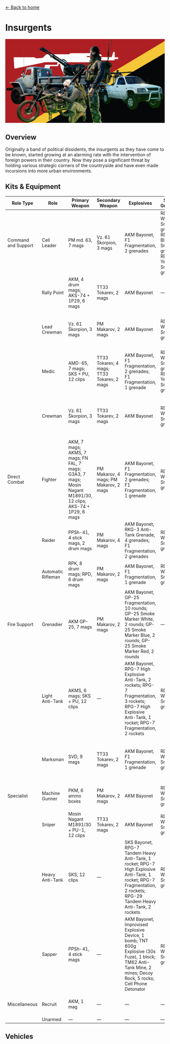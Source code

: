 [← Back to home](../README.md)

# Insurgents

![Insurgents](./insurgents.png)

## Overview
Originally a band of political dissidents, the insurgents as they have come to be known, started growing at an alarming rate with the intervention of foreign powers in their country. Now they pose a significant threat by holding various strategic corners of the countryside and have even made incursions into more urban environments.

## Kits & Equipment
| Role Type           | Role                  | Primary Weapon                                              | Secondary Weapon                      | Explosives                                                        | Smoke Grenades                                            | Medical Supplies                | Addtl. Equipment                                             |
|---------------------|-----------------------|-------------------------------------------------------------|---------------------------------------|------------------------------------------------------------------|-----------------------------------------------------------|---------------------------------|-------------------------------------------------------------|
| Command and Support | Cell Leader           | PM md. 63, 7 mags                                           | Vz. 61 Škorpion, 3 mags               | AKM Bayonet, F1 Fragmentation, 2 grenades                        | RDG2 White Smoke, 2 grenades; RDG2 Black Smoke, 1 grenade; RDG2 Yellow Smoke, 1 grenade | Field Dressing, 2 packages      | Soviet Field Binoculars                                      |
|                     | Rally Point           | AKM, 4 drum mags; AKS-74 + 1P29, 6 mags                     | TT33 Tokarev, 2 mags                  | AKM Bayonet                                                      | —                                                         | —                               | —                                                           |
|                     | Lead Crewman          | Vz. 61 Škorpion, 3 mags                                      | PM Makarov, 2 mags                    | AKM Bayonet                                                      | RDG2 White Smoke, 2 grenades                                 | Field Dressing, 2 packages      | Soviet Field Binoculars, Vehicle Repair Tools, Rally Point  |
|                     | Medic                 | AMD-65, 7 mags; SKS + PU, 12 clips                          | TT33 Tokarev, 4 mags; TT33 Tokarev, 2 mags | AKM Bayonet, F1 Fragmentation, 2 grenades; F1 Fragmentation, 1 grenade | RDG2 White Smoke, 2 grenades; RDG2 Yellow Smoke, 2 grenades  | Field Dressing, 9 packages      | Medical Kit, MPL50 Spade, Soviet Field Binoculars           |
|                     | Crewman               | Vz. 61 Škorpion, 3 mags                                      | TT33 Tokarev, 2 mags                  | AKM Bayonet                                                      | RDG2 White Smoke, 2 grenades                                 | Field Dressing, 2 packages      | MPL50 Spade, Soviet Field Binoculars, Vehicle Repair Tools  |
| Direct Combat       | Fighter               | AKM, 7 mags; AKMS, 7 mags; FN FAL, 7 mags; G3A3, 7 mags; Mosin Nagant M1891/30, 12 clips; AKS-74 + 1P29, 6 mags | PM Makarov, 4 mags; PM Makarov, 2 mags | AKM Bayonet, F1 Fragmentation, 2 grenades; F1 Fragmentation, 1 grenade | RDG2 White Smoke, 2 grenades                                 | Field Dressing, 2 packages      | MPL50 Spade, Ammo Bag, Soviet Field Binoculars              |
|                     | Raider                | PPSh-41, 4 stick mags, 2 drum mags                          | PM Makarov, 4 mags                    | AKM Bayonet, RKG-3 Anti-Tank Grenade, 4 grenades; F1 Fragmentation, 2 grenades | RDG2 White Smoke, 2 grenades                                 | Field Dressing, 2 packages      | MPL50 Spade, Soviet Field Binoculars                       |
|                     | Automatic Rifleman    | RPK, 8 drum mags; RPD, 6 drum mags                          | PM Makarov, 2 mags                    | AKM Bayonet, F1 Fragmentation, 1 grenade                          | RDG2 White Smoke, 2 grenades                                 | Field Dressing, 2 packages      | MPL50 Spade, Soviet Field Binoculars                       |
| Fire Support        | Grenadier             | AKM GP-25, 7 mags                                           | PM Makarov, 2 mags                    | AKM Bayonet, GP-25 Fragmentation, 10 rounds; GP-25 Smoke Marker White, 2 rounds; GP-25 Smoke Marker Blue, 2 rounds; GP-25 Smoke Marker Red, 2 rounds | —                                                         | Field Dressing, 2 packages      | MPL50 Spade, Soviet Field Binoculars                       |
|                     | Light Anti-Tank       | AKMS, 6 mags; SKS + PU, 12 clips                            | —                                     | AKM Bayonet, RPG-7 High Explosive Anti-Tank, 2 rockets; RPG-7 Fragmentation, 3 rockets; RPG-7 High Explosive Anti-Tank, 1 rocket; RPG-7 Fragmentation, 2 rockets | RDG2 White Smoke, 2 grenades                                 | Field Dressing, 2 packages      | MPL50 Spade, Soviet Field Binoculars                       |
|                     | Marksman              | SVD, 9 mags                                                 | TT33 Tokarev, 2 mags                  | AKM Bayonet, F1 Fragmentation, 1 grenade                          | RDG2 White Smoke, 2 grenades                                 | Field Dressing, 2 packages      | MPL50 Spade, Soviet Field Binoculars, Infantry Camo Netting |
| Specialist          | Machine Gunner        | PKM, 6 ammo boxes                                           | PM Makarov, 2 mags                    | AKM Bayonet                                                      | RDG2 White Smoke, 2 grenades                                 | Field Dressing, 2 packages      | MPL50 Spade, Soviet Field Binoculars                       |
|                     | Sniper                | Mosin Nagant M1891/30 + PU-1, 12 clips                      | TT33 Tokarev, 2 mags                  | AKM Bayonet                                                      | RDG2 White Smoke, 2 grenades                                 | Field Dressing, 2 packages      | MPL50 Spade, Soviet Field Binoculars                       |
|                     | Heavy Anti-Tank       | SKS, 12 clips                                               | —                                     | SKS Bayonet, RPG-7 Tandem Heavy Anti-Tank, 1 rocket; RPG-7 High Explosive Anti-Tank, 1 rocket; RPG-7 Fragmentation, 2 rockets; RPG-29 Tandem Heavy Anti-Tank, 2 rockets | RDG2 White Smoke, 2 grenades                                 | Field Dressing, 2 packages      | MPL50 Spade, Soviet Field Binoculars                       |
|                     | Sapper                | PPSh-41, 4 stick mags                                       | —                                     | AKM Bayonet, Improvised Explosive Device, 1 bomb; TNT 600g Explosive (30s Fuze), 1 block; TM62 Anti-Tank Mine, 2 mines; Decoy Rock, 5 rocks; Cell Phone Detonator | RDG2 White Smoke, 2 grenades                                 | Field Dressing, 2 packages      | MPL50 Spade, Soviet Field Binoculars                       |
| Miscellaneous       | Recruit               | AKM, 1 mag                                                  | —                                     | —                                                                | —                                                         | Field Dressing, 1 package       | MPL50 Spade                                                 |
|                     | Unarmed               | —                                                           | —                                     | —                                                                | —                                                         | —                               | —                                                           |


## Vehicles